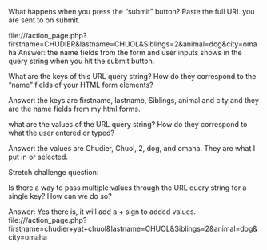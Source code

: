 What happens when you press the “submit” button? Paste the full URL you are sent to on submit.

file:///action_page.php?firstname=CHUDIER&lastname=CHUOL&Siblings=2&animal=dog&city=omaha
Answer: the name fields from the form and user inputs shows in the query string when you hit the submit button.

What are the keys of this URL query string? How do they correspond to the “name” fields of your HTML form elements?

Answer: the keys are firstname, lastname, Siblings, animal and city and they are the name fields from my html forms.

what are the values of the URL query string? How do they correspond to what the user entered or typed?

Answer: the values are Chudier, Chuol, 2, dog, and omaha. They are what I put in or selected.

Stretch challenge question:

Is there a way to pass multiple values through the URL query string for a single key? How can we do so?

Answer: Yes there is, it will add a + sign to added values.
file:///action_page.php?firstname=chudier+yat+chuol&lastname=CHUOL&Siblings=2&animal=dog&city=omaha